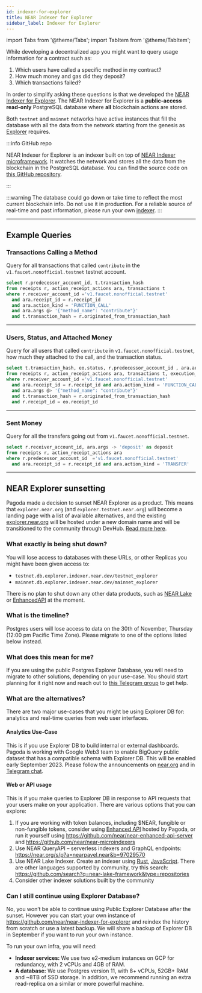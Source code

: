 ```yaml
---
id: indexer-for-explorer
title: NEAR Indexer for Explorer
sidebar_label: Indexer for Explorer
---
```

import Tabs from '@theme/Tabs';
import TabItem from '@theme/TabItem';

While developing a decentralized app you might want to query usage information for a contract such as:

1. Which users have called a specific method in my contract?
2. How much money and gas did they deposit?
3. Which transactions failed?

In order to simplify asking these questions is that we developed the [NEAR Indexer for Explorer](https://github.com/near/near-indexer-for-explorer).
The NEAR Indexer for Explorer is a **public-access** **read-only** PostgreSQL database where **all** blockchain actions are stored.

Both `testnet` and `mainnet` networks have active instances that fill the database with all the data from the network starting from the genesis as [Explorer](https://explorer.near.org/) requires.

:::info GitHub repo

NEAR Indexer for Explorer is an indexer built on top of [NEAR Indexer microframework](https://near-indexers.io/docs/projects/near-indexer-framework). It watches the network and stores all the data from the blockchain in the PostgreSQL database.
You can find the source code on [this GitHub repository](https://github.com/near/near-indexer-for-explorer).

:::


:::warning
The database could go down or take time to reflect the most current blockchain info. Do not use it in production.
For a reliable source of real-time and past information, please run your own [indexer](https://near-indexers.io/).
:::

---

## Example Queries

### Transactions Calling a Method
Query for all transactions that called `contribute` in the `v1.faucet.nonofficial.testnet` testnet account.

```sql
select r.predecessor_account_id, t.transaction_hash 
from receipts r, action_receipt_actions ara, transactions t
where r.receiver_account_id ='v1.faucet.nonofficial.testnet'
  and ara.receipt_id = r.receipt_id
  and ara.action_kind = 'FUNCTION_CALL'
  and ara.args @> '{"method_name": "contribute"}'
  and t.transaction_hash = r.originated_from_transaction_hash
```

<hr class="subsection" />

### Users, Status, and Attached Money
Query for all users that called `contribute` in `v1.faucet.nonofficial.testnet`, how much they attached to the call, and the transaction status.

```sql
select t.transaction_hash, eo.status, r.predecessor_account_id , ara.args -> 'deposit' as deposit
from receipts r, action_receipt_actions ara, transactions t, execution_outcomes eo
where r.receiver_account_id ='v1.faucet.nonofficial.testnet'
  and ara.receipt_id = r.receipt_id and ara.action_kind = 'FUNCTION_CALL'
  and ara.args @> '{"method_name": "contribute"}'
  and t.transaction_hash = r.originated_from_transaction_hash
  and r.receipt_id = eo.receipt_id
```

<hr class="subsection" />

### Sent Money
Query for all the transfers going out from `v1.faucet.nonofficial.testnet`.

```sql
select r.receiver_account_id, ara.args -> 'deposit' as deposit	
from receipts r, action_receipt_actions ara
where r.predecessor_account_id  ='v1.faucet.nonofficial.testnet'
  and ara.receipt_id = r.receipt_id and ara.action_kind = 'TRANSFER'
```

---

## NEAR Explorer sunsetting

Pagoda made a decision to sunset NEAR Explorer as a product. This means that `explorer.near.org` (and `explorer.testnet.near.org`) will become a landing page with a list of available alternatives, and the existing [explorer.near.org](https://explorer.near.org) will be hosted under a new domain name and will be transitioned to the community through DevHub. [Read more here](https://near.social/devgovgigs.near/widget/gigs-board.pages.Post?id=635).


### What exactly is being shut down?

You will lose access to databases with these URLs, or other Replicas you might have been given access to:
* `testnet.db.explorer.indexer.near.dev/testnet_explorer`
* `mainnet.db.explorer.indexer.near.dev/mainnet_explorer`


There is no plan to shut down any other data products, such as [NEAR Lake](https://docs.near.org/concepts/advanced/near-lake-framework) or [EnhancedAPI](https://www.pagoda.co/enhanced-api) at the moment.

### What is the timeline?

Postgres users will lose access to data on the 30th of November, Thursday (12:00 pm Pacific Time Zone). Please migrate to one of the options listed below instead.

### What does this mean for me?

If you are using the public Postgres Explorer Database, you will need to migrate to other solutions, depending on your use-case. You should start planning for it right now and reach out to [this Telegram group](https://nearbuilders.com/tg-data) to get help.

### What are the alternatives?

There are two major use-cases that you might be using Explorer DB for: analytics and real-time queries from web user interfaces.

#### Analytics Use-Case

This is if you use Explorer DB to build internal or external dashboards. Pagoda is working with Google Web3 team to enable BigQuery public dataset that has a compatible schema with Explorer DB. This will be enabled early September 2023. Please follow the announcements on [near.org](https://near.org) and in [Telegram chat](https://nearbuilders.com/tg-data).

#### Web or API usage

This is if you make queries to Explorer DB in response to API requests that your users make on your application. There are various options that you can explore:
1. If you are working with token balances, including $NEAR, fungible or non-fungible tokens, consider using [Enhanced API](https://www.pagoda.co/enhanced-api) hosted by Pagoda, or run it yourself using https://github.com/near/near-enhanced-api-server and https://github.com/near/near-microindexers 
2. Use NEAR QueryAPI – serverless indexers and GraphQL endpoints: https://near.org/s/p?a=nearpavel.near&b=97029570
3. Use NEAR Lake Indexer. Create an indexer using [Rust](https://github.com/near/near-lake-framework-rs), [JavaScript](https://github.com/near/near-lake-framework-js). There are other languages supported by community, try this search: https://github.com/search?q=near-lake-framework&type=repositories 
4. Consider other indexer solutions built by the community

### Can I still continue using Explorer Database?

No, you won’t be able to continue using Public Explorer Database after the sunset. However you can start your own instance of https://github.com/near/near-indexer-for-explorer and reindex the history from scratch or use a latest backup. We will share a backup of Explorer DB in September if you want to run your own instance.


To run your own infra, you will need:
* **Indexer services:** We use two e2-medium instances on GCP for redundancy, with 2 vCPUs and 4GB of RAM.
* **A database:** We use Postgres version 11, with 8+ vCPUs, 52GB+ RAM and ~8TB of SSD storage. In addition, we recommend running an extra read-replica on a similar or more powerful machine.
